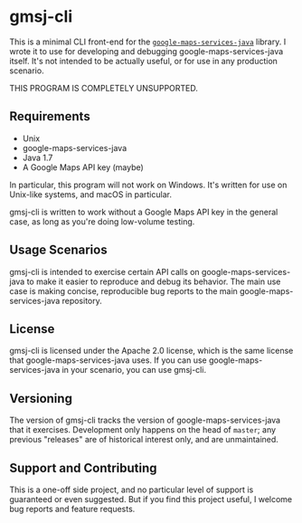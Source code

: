 # gmsj-cli

This is a minimal CLI front-end for the [`google-maps-services-java`](https://github.com/googlemaps/google-maps-services-java) library. I wrote it to use for developing and debugging google-maps-services-java itself. It's not intended to be actually useful, or for use in any production scenario.

THIS PROGRAM IS COMPLETELY UNSUPPORTED.

## Requirements

* Unix
* google-maps-services-java
* Java 1.7
* A Google Maps API key (maybe)

In particular, this program will not work on Windows. It's written for use on Unix-like systems, and macOS in particular.

gmsj-cli is written to work without a Google Maps API key in the general case, as long as you're doing low-volume testing.

## Usage Scenarios

gmsj-cli is intended to exercise certain API calls on google-maps-services-java to make it easier to reproduce and debug its behavior. The main use case is making concise, reproducible bug reports to the main google-maps-services-java repository.

## License

gmsj-cli is licensed under the Apache 2.0 license, which is the same license that google-maps-services-java uses. If you can use google-maps-services-java in your scenario, you can use gmsj-cli.

## Versioning

The version of gmsj-cli tracks the version of google-maps-services-java that it exercises. Development only happens on the head of `master`; any previous "releases" are of historical interest only, and are unmaintained.

## Support and Contributing

This is a one-off side project, and no particular level of support is guaranteed or even suggested. But if you find this project useful, I welcome bug reports and feature requests.